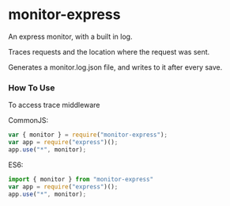 # monitor-express

An express monitor, with a built in log.

Traces requests and the location where the request was sent.

Generates a monitor.log.json file, and writes to it after every save. 

### How To Use

To access trace middleware

CommonJS:
```javascript
var { monitor } = require("monitor-express");
var app = require("express")();
app.use("*", monitor);
```
ES6:
```javascript
import { monitor } from "monitor-express"
var app = require("express")();
app.use("*", monitor);
```
